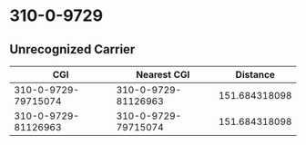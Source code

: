 # 310-0-9729
## Unrecognized Carrier


| CGI | Nearest CGI | Distance |
|-----|-------------|----------|
| 310-0-9729-79715074 | 310-0-9729-81126963 | 151.684318098 |
| 310-0-9729-81126963 | 310-0-9729-79715074 | 151.684318098 |
